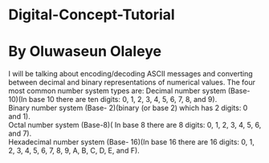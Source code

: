 # Digital-Concept-Tutorial
# By Oluwaseun Olaleye
I will be talking about encoding/decoding ASCII messages and converting between decimal and binary representations of numerical values.
The four most common number system types are:
Decimal number system (Base- 10)(In base 10 there are ten digits: 0, 1, 2, 3, 4, 5, 6, 7, 8, and 9).  
Binary number system (Base- 2)(binary (or base 2) which has 2 digits: 0 and 1).  
Octal number system (Base-8)( In base 8 there are 8 digits: 0, 1, 2, 3, 4, 5, 6, and 7).  
Hexadecimal number system (Base- 16)(In base 16 there are 16 digits: 0, 1, 2, 3, 4, 5, 6, 7, 8, 9, A, B, C, D, E, and F).  
